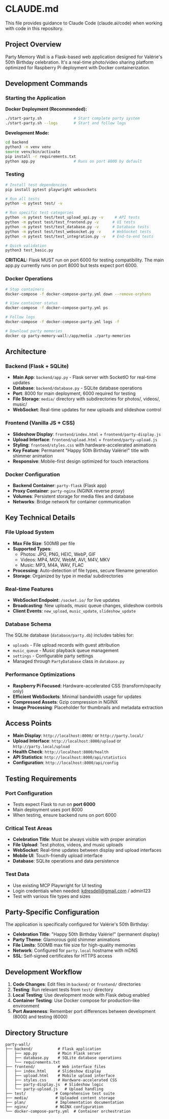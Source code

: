 # CLAUDE.md

This file provides guidance to Claude Code (claude.ai/code) when working with code in this repository.

## Project Overview

Party Memory Wall is a Flask-based web application designed for Valérie's 50th Birthday celebration. It's a real-time photo/video sharing platform optimized for Raspberry Pi deployment with Docker containerization.

## Development Commands

### Starting the Application

**Docker Deployment (Recommended):**
```bash
./start-party.sh              # Start complete party system
./start-party.sh --logs       # Start and follow logs
```

**Development Mode:**
```bash
cd backend
python3 -m venv venv
source venv/bin/activate  
pip install -r requirements.txt
python app.py                 # Runs on port 8000 by default
```

### Testing

```bash
# Install test dependencies
pip install pytest playwright websockets

# Run all tests
python -m pytest test/ -v

# Run specific test categories
python -m pytest test/test_upload_api.py -v     # API tests
python -m pytest test/test_frontend.py -v      # UI tests  
python -m pytest test/test_database.py -v      # Database tests
python -m pytest test/test_websocket.py -v     # WebSocket tests
python -m pytest test/test_integration.py -v   # End-to-end tests

# Quick validation
python3 test_basic.py
```

**CRITICAL:** Flask MUST run on port 6000 for testing compatibility. The main app.py currently runs on port 8000 but tests expect port 6000.

### Docker Operations

```bash
# Stop containers
docker-compose -f docker-compose-party.yml down --remove-orphans

# View container status
docker-compose -f docker-compose-party.yml ps

# Follow logs
docker-compose -f docker-compose-party.yml logs -f

# Download party memories
docker cp party-memory-wall:/app/media ./party-memories
```

## Architecture

### Backend (Flask + SQLite)
- **Main App**: `backend/app.py` - Flask server with SocketIO for real-time updates
- **Database**: `backend/database.py` - SQLite database operations
- **Port**: 8000 for main deployment, 6000 required for testing
- **File Storage**: `media/` directory with subdirectories for photos/, videos/, music/
- **WebSocket**: Real-time updates for new uploads and slideshow control

### Frontend (Vanilla JS + CSS)
- **Slideshow Display**: `frontend/index.html` + `frontend/party-display.js`
- **Upload Interface**: `frontend/upload.html` + `frontend/party-upload.js`
- **Styling**: `frontend/styles.css` with hardware-accelerated animations
- **Key Feature**: Permanent "Happy 50th Birthday Valérie!" title with shimmer animation
- **Responsive**: Mobile-first design optimized for touch interactions

### Docker Configuration
- **Backend Container**: `party-flask` (Flask app)
- **Proxy Container**: `party-nginx` (NGINX reverse proxy)
- **Volumes**: Persistent storage for media files and database
- **Networks**: Bridge network for container communication

## Key Technical Details

### File Upload System
- **Max File Size**: 500MB per file
- **Supported Types**: 
  - Photos: JPG, PNG, HEIC, WebP, GIF
  - Videos: MP4, MOV, WebM, AVI, M4V, MKV  
  - Music: MP3, M4A, WAV, FLAC
- **Processing**: Auto-detection of file types, secure filename generation
- **Storage**: Organized by type in media/ subdirectories

### Real-time Features
- **WebSocket Endpoint**: `/socket.io/` for live updates
- **Broadcasting**: New uploads, music queue changes, slideshow controls
- **Client Events**: `new_upload`, `music_update`, `slideshow_update`

### Database Schema
The SQLite database (`database/party.db`) includes tables for:
- `uploads` - File upload records with guest attribution
- `music_queue` - Music playback queue management
- `settings` - Configurable party settings
- Managed through `PartyDatabase` class in `database.py`

### Performance Optimizations
- **Raspberry Pi Focused**: Hardware-accelerated CSS (transform/opacity only)
- **Efficient WebSockets**: Minimal bandwidth usage for updates
- **Compressed Assets**: Gzip compression in NGINX
- **Image Processing**: Placeholder for thumbnails and metadata extraction

## Access Points

- **Main Display**: `http://localhost:8000/` or `http://party.local/`
- **Upload Interface**: `http://localhost:8000/upload` or `http://party.local/upload`  
- **Health Check**: `http://localhost:8000/health`
- **API Statistics**: `http://localhost:8000/api/statistics`
- **Configuration**: `http://localhost:8000/api/config`

## Testing Requirements

### Port Configuration
- Tests expect Flask to run on **port 6000**
- Main deployment uses port 8000
- When testing, ensure backend runs on port 6000

### Critical Test Areas
- **Celebration Title**: Must be always visible with proper animation
- **File Upload**: Test photos, videos, and music uploads
- **WebSocket**: Real-time updates between display and upload interfaces  
- **Mobile UI**: Touch-friendly upload interface
- **Database**: SQLite operations and data persistence

### Test Data
- Use existing MCP Playwright for UI testing
- Login credentials when needed: kdresdell@gmail.com / admin123
- Test with various file types and sizes

## Party-Specific Configuration

The application is specifically configured for Valérie's 50th Birthday:
- **Celebration Title**: "Happy 50th Birthday Valérie!" (permanent display)
- **Party Theme**: Glamorous gold shimmer animations
- **File Limits**: 500MB max file size for high-quality memories
- **Network**: Configured for `party.local` hostname with mDNS
- **SSL**: Self-signed certificates for HTTPS access

## Development Workflow

1. **Code Changes**: Edit files in `backend/` or `frontend/` directories
2. **Testing**: Run relevant tests from `test/` directory  
3. **Local Testing**: Use development mode with Flask debug enabled
4. **Container Testing**: Use Docker compose for production-like environment
5. **Port Awareness**: Remember port differences between development (8000) and testing (6000)

## Directory Structure

```
party-wall/
├── backend/           # Flask application
│   ├── app.py         # Main Flask server
│   ├── database.py    # SQLite database operations
│   └── requirements.txt
├── frontend/          # Web interface files  
│   ├── index.html     # Slideshow display
│   ├── upload.html    # Mobile upload interface
│   ├── styles.css     # Hardware-accelerated CSS
│   ├── party-display.js  # Slideshow logic
│   └── party-upload.js   # Upload handling
├── test/             # Comprehensive test suite
├── media/            # Uploaded content storage
├── plan/             # Implementation documentation
├── nginx/            # NGINX configuration
└── docker-compose-party.yml  # Container orchestration
```